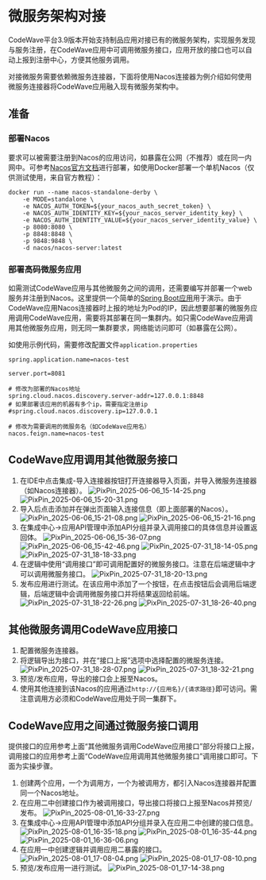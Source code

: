 # 微服务架构对接

CodeWave平台3.9版本开始支持制品应用对接已有的微服务架构，实现服务发现与服务注册，在CodeWave应用中可调用微服务接口，应用开放的接口也可以自动上报到注册中心，方便其他服务调用。

对接微服务需要依赖微服务连接器，下面将使用Nacos连接器为例介绍如何使用微服务连接器将CodeWave应用融入现有微服务架构中。


## 准备

### 部署Nacos

要求可以被需要注册到Nacos的应用访问，如暴露在公网（不推荐）或在同一内网中。可参考[Nacos官方文档](https://nacos.io/docs/latest/quickstart/quick-start/)进行部署，如使用Docker部署一个单机Nacos（仅供测试使用，来自官方教程）：
```shell
docker run --name nacos-standalone-derby \
    -e MODE=standalone \
    -e NACOS_AUTH_TOKEN=${your_nacos_auth_secret_token} \
    -e NACOS_AUTH_IDENTITY_KEY=${your_nacos_server_identity_key} \
    -e NACOS_AUTH_IDENTITY_VALUE=${your_nacos_server_identity_value} \
    -p 8080:8080 \
    -p 8848:8848 \
    -p 9848:9848 \
    -d nacos/nacos-server:latest
```
### 部署高码微服务应用

如需测试CodeWave应用与其他微服务之间的调用，还需要编写并部署一个web服务并注册到Nacos。这里提供一个简单的[Spring Boot应用](assets/nacos-test.zip)用于演示。由于CodeWave应用Nacos连接器时上报的地址为Pod的IP，因此想要部署的微服务应用调用CodeWave应用，需要将其部署在同一集群内。如只需CodeWave应用调用其他微服务应用，则无同一集群要求，网络能访问即可（如暴露在公网）。

如使用示例代码，需要修改配置文件`application.properties`

```properties
spring.application.name=nacos-test

server.port=8081

# 修改为部署的Nacos地址
spring.cloud.nacos.discovery.server-addr=127.0.0.1:8848
# 如果部署该应用的机器有多个ip，需要指定注册ip
#spring.cloud.nacos.discovery.ip=127.0.0.1 

# 修改为需要调用的微服务名（如CodeWave应用名）
nacos.feign.name=nacos-test
```

## CodeWave应用调用其他微服务接口

1. 在IDE中点击集成-导入连接器按钮打开连接器导入页面，并导入微服务连接器（如Nacos连接器）。
![PixPin_2025-06-06_15-14-25.png](assets/PixPin_2025-06-06_15-14-25.png)
![PixPin_2025-06-06_15-20-31.png](assets/PixPin_2025-06-06_15-20-31.png)
2. 导入后点击添加并在弹出页面输入连接信息（即上面部署的Nacos）。
![PixPin_2025-06-06_15-21-08.png](assets/PixPin_2025-06-06_15-21-08.png)
![PixPin_2025-06-06_15-21-16.png](assets/PixPin_2025-06-06_15-21-16.png)
3. 在集成中心->应用API管理中添加API分组并录入调用接口的具体信息并设置返回体。
![PixPin_2025-06-06_15-36-07.png](assets/PixPin_2025-06-06_15-36-07.png)
![PixPin_2025-06-06_15-42-46.png](assets/PixPin_2025-07-31_18-12-34.png)
![PixPin_2025-07-31_18-14-05.png](assets/PixPin_2025-07-31_18-14-05.png)
![PixPin_2025-07-31_18-18-33.png](assets/PixPin_2025-07-31_18-18-33.png)
4. 在逻辑中使用“调用接口”即可调用配置好的微服务接口。注意在后端逻辑中才可以调用微服务接口。
![PixPin_2025-07-31_18-20-13.png](assets/PixPin_2025-07-31_18-20-13.png)
5. 发布应用进行测试。在该应用中添加了一个按钮，在点击按钮后会调用后端逻辑，后端逻辑中会调用微服务接口并将结果返回给前端。
![PixPin_2025-07-31_18-22-26.png](assets/PixPin_2025-07-31_18-22-26.png)
![PixPin_2025-07-31_18-26-40.png](assets/PixPin_2025-07-31_18-26-40.png)

## 其他微服务调用CodeWave应用接口

1. 配置微服务连接器。
2. 将逻辑导出为接口，并在“接口上报”选项中选择配置的微服务连接。
![PixPin_2025-07-31_18-28-07.png](assets/PixPin_2025-07-31_18-28-07.png)
![PixPin_2025-07-31_18-32-21.png](assets/PixPin_2025-07-31_18-32-21.png)
3. 预览/发布应用，导出的接口会上报至Nacos。
4. 使用其他连接到该Nacos的应用通过`http://{应用名}/{请求路径}`即可访问。需注意调用方必须和CodeWave应用处于同一集群下。

## CodeWave应用之间通过微服务接口调用

提供接口的应用参考上面“其他微服务调用CodeWave应用接口”部分将接口上报，调用接口的应用参考上面“CodeWave应用调用其他微服务接口”调用接口即可。下面为实操步骤。

1. 创建两个应用，一个为调用方，一个为被调用方，都引入Nacos连接器并配置同一个Nacos地址。
2. 在应用二中创建接口作为被调用接口，导出接口将接口上报至Nacos并预览/发布。
![PixPin_2025-08-01_16-33-27.png](assets/PixPin_2025-08-01_16-33-27.png)
3. 在集成中心->应用API管理中添加API分组并录入在应用二中创建的接口信息。
![PixPin_2025-08-01_16-35-18.png](assets/PixPin_2025-08-01_16-35-18.png)
![PixPin_2025-08-01_16-35-44.png](assets/PixPin_2025-08-01_16-35-44.png)
![PixPin_2025-08-01_16-36-06.png](assets/PixPin_2025-08-01_16-36-06.png)
4. 在应用一中创建逻辑并调用应用二暴露的接口。
![PixPin_2025-08-01_17-08-04.png](assets/PixPin_2025-08-01_17-08-04.png)
![PixPin_2025-08-01_17-08-10.png](assets/PixPin_2025-08-01_17-08-10.png)
5. 预览/发布应用一进行测试。
![PixPin_2025-08-01_17-14-38.png](assets/PixPin_2025-08-01_17-14-38.png)

